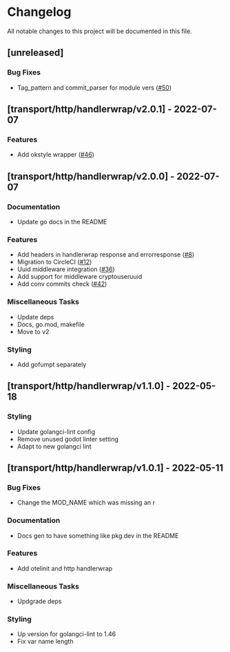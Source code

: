 # Changelog

All notable changes to this project will be documented in this file.

## [unreleased]

### Bug Fixes

- Tag_pattern and commit_parser for module vers ([#50](https://github.com/monacohq/golang-common/issues/50))

## [transport/http/handlerwrap/v2.0.1] - 2022-07-07

### Features

- Add okstyle wrapper ([#46](https://github.com/monacohq/golang-common/issues/46))

## [transport/http/handlerwrap/v2.0.0] - 2022-07-07

### Documentation

- Update go docs in the README

### Features

- Add headers in handlerwrap response and errorresponse ([#8](https://github.com/monacohq/golang-common/issues/8))
- Migration to CircleCI ([#12](https://github.com/monacohq/golang-common/issues/12))
- Uuid middleware integration ([#36](https://github.com/monacohq/golang-common/issues/36))
- Add support for middleware cryptouseruuid
- Add conv commits check ([#42](https://github.com/monacohq/golang-common/issues/42))

### Miscellaneous Tasks

- Update deps
- Docs, go.mod, makefile
- Move to v2

### Styling

- Add gofumpt separately

## [transport/http/handlerwrap/v1.1.0] - 2022-05-18

### Styling

- Update golangci-lint config
- Remove unused godot linter setting
- Adapt to new golangci lint

## [transport/http/handlerwrap/v1.0.1] - 2022-05-11

### Bug Fixes

- Change the MOD_NAME which was missing an r

### Documentation

- Docs gen to have something like pkg.dev in the README

### Features

- Add otelinit and http handlerwrap

### Miscellaneous Tasks

- Updgrade deps

### Styling

- Up version for golangci-lint to 1.46
- Fix var name length

<!-- generated by git-cliff -->
